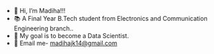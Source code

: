 - 👋 Hi, I’m Madiha!!!
- 📚 A Final Year B.Tech student from Electronics and Communication Engineering branch..
- 🎯 My goal is to become a Data Scientist.
- 📧 Email me- madihajk14@gmail.com
  
<!---
Madihaj14/Madihaj14 is a ✨ special ✨ repository because its `README.md` (this file) appears on your GitHub profile.
You can click the Preview link to take a look at your changes.
--->

